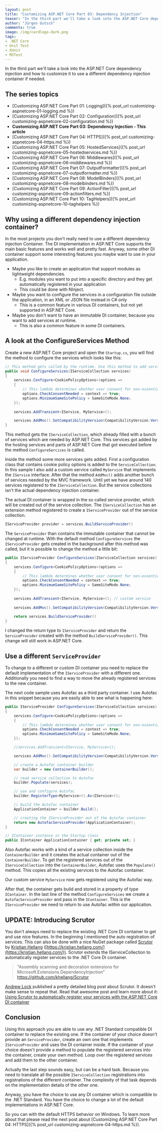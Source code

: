 ```yaml
---
layout: post
title: "Customizing ASP.​NET Core Part 03: Dependency Injection"
teaser: "In the third part we'll take a look into the ASP.NET Core dependency injection and how to customize it to use a different dependency injection container if needed."
author: "Jürgen Gutsch"
comments: true
image: /img/cardlogo-dark.png
tags: 
- .NET Core
- Unit Test
- XUnit
- MSTest
---
```


In the third part we'll take a look into the ASP.NET Core dependency injection and how to customize it to use a different dependency injection container if needed.

## The series topics

- [Customizing ASP.NET Core Part 01: Logging]({% post_url customizing-aspnetcore-01-logging.md %})
- [Customizing ASP.NET Core Part 02: Configuration]({% post_url customizing-aspnetcore-02-configuration.md %})
- **Customizing ASP.NET Core Part 03: Dependency Injection - This article**
- [Customizing ASP.NET Core Part 04: HTTPS]({% post_url customizing-aspnetcore-04-https.md %})
- [Customizing ASP.NET Core Part 05: HostedServices]({% post_url customizing-aspnetcore-05-hostedservices.md %})
- [Customizing ASP.NET Core Part 06: Middlewares]({% post_url customizing-aspnetcore-06-middlewares.md %})
- [Customizing ASP.NET Core Part 07: OutputFormatter]({% post_url customizing-aspnetcore-07-outputformatter.md %})
- [Customizing ASP.NET Core Part 08: ModelBinders]({% post_url customizing-aspnetcore-08-modelbinders.md %})
- [Customizing ASP.NET Core Part 09: ActionFilter]({% post_url customizing-aspnetcore-09-actionfilters.md %})
- [Customizing ASP.NET Core Part 10: TagHelpers]({% post_url customizing-aspnetcore-10-taghelpers %})

## Why using a different dependency injection container?

In the most projects you don't really need to use a different dependency injection Container. The DI implementation in ASP.NET Core supports the main basic features and works well and pretty fast. Anyway, some other DI container support some interesting features you maybe want to use in your application.

* Maybe you like to create an application that support modules as lightweight dependencies.
  * E.g. modules you want to put into a specific directory and they get automatically registered in your application
  * This could be done with NInject.
* Maybe you want to configure the services in a configuration file outside the application, in an XML or JSON file instead in C# only
  * This is a common feature in various DI containers, but not yet supported in ASP.NET Core.
* Maybe you don't want to have an immutable DI container, because you want to add services at runtime.
  * This is also a common feature in some DI containers.

## A look at the ConfigureServices Method

Create a new ASP.NET Core project and open the `Startup.cs`, you will find the method to configure the services which looks like this:

~~~ csharp
// This method gets called by the runtime. Use this method to add services to the container.
public void ConfigureServices(IServiceCollection services)
{
	services.Configure<CookiePolicyOptions>(options =>
	{
		// This lambda determines whether user consent for non-essential cookies is needed for a given request.
		options.CheckConsentNeeded = context => true;
		options.MinimumSameSitePolicy = SameSiteMode.None;
	});
    
    services.AddTransient<IService, MyService>();

	services.AddMvc().SetCompatibilityVersion(CompatibilityVersion.Version_2_1);
}
~~~

This method gets the `IServiceCollection`, which already filled with a bunch of services which are needed by ASP.NET Core. This services got added by the hosting services and parts of ASP.NET Core that got executed before the method `ConfigureSercices` is called.

Inside the method some more services gets added. First a configuration class that contains cookie policy options is added to the `ServiceCollection`. In this sample I also add a custom service called `MyService` that implements the `IService` interface. After that the method `AddMvc()` adds another bunch of services needed by the MVC framework. Until yet we have around 140 services registered to the `IServiceCollection`. But the service collections isn't the actual dependency injection container. 

The actual DI container is wrapped in the so called service provider, which will be created out of the service collection. The `IServiceCollection` has an extension method registered to create a `IServiceProvider` out of the service collection.

~~~ csharp
IServiceProvider provider = services.BuildServiceProvider()
~~~

The `ServiceProvider` than contains the immutable container that cannot be changed at runtime. With the default method `ConfigureServices` the `IServiceProvider` gets created in the background after this method was called, but it is possible to change the method a little bit:

~~~ csharp
public IServiceProvider ConfigureServices(IServiceCollection services)
{
    services.Configure<CookiePolicyOptions>(options =>
    {
        // This lambda determines whether user consent for non-essential cookies is needed for a given request.
        options.CheckConsentNeeded = context => true;
        options.MinimumSameSitePolicy = SameSiteMode.None;
    });
    
    services.AddTransient<IService, MyService>(); // custom service
    
    services.AddMvc().SetCompatibilityVersion(CompatibilityVersion.Version_2_1);
    
    return services.BuildServiceProvider()
}
~~~

I changed the return type to `IServiceProvider` and return the `ServiceProvider` created with the method `BuildServiceProvider()`. This change will still work in ASP.NET Core. 

## Use a different `ServiceProvider`

To change to a different or custom DI container you need to replace the default implementation of the `IServiceProvider` with a different one. Additionally you need to find a way to move the already registered services to the new container.

The next code sample uses Autofac as a third party container. I use Autofac in this snippet because you are easily able to see what is happening here:

~~~ csharp
public IServiceProvider ConfigureServices(IServiceCollection services)
{
    services.Configure<CookiePolicyOptions>(options =>
    {
        // This lambda determines whether user consent for non-essential cookies is needed for a given request.
        options.CheckConsentNeeded = context => true;
        options.MinimumSameSitePolicy = SameSiteMode.None;
    });

    //services.AddTransient<IService, MyService>();

    services.AddMvc().SetCompatibilityVersion(CompatibilityVersion.Version_2_1);

    // create a Autofac container builder
    var builder = new ContainerBuilder();

    // read service collection to Autofac
    builder.Populate(services);

    // use and configure Autofac
    builder.RegisterType<MyService>().As<IService>();

    // build the Autofac container
    ApplicationContainer = builder.Build();

    // creating the IServiceProvider out of the Autofac container
    return new AutofacServiceProvider(ApplicationContainer);
}

// IContainer instance in the Startup class 
public IContainer ApplicationContainer { get; private set; }
~~~

Also Autofac works with a kind of a service collection inside the `ContainerBuilder` and it creates the actual container out of the `ContainerBuilder`. To get the registered services out of the `IServiceCollection` into the `ContainerBuilder`, Autofac uses the `Populate()` method. This copies all the existing services to the Autofac container.

Our custom service `MyService` now gets registered using the Autofac way.

After that, the container gets build and stored in a property of type `IContainer`. In the last line of the method `ConfigureServices` we create a `AutofacServiceProvider` and pass in the `IContainer`. This is the `IServiceProvider` we need to return to use Autofac within our application.

## UPDATE:  Introducing Scrutor

You don't always need to replace the existing .NET Core DI container to get and use nice features. In the beginning I mentioned the auto registration of services. This can also be done with a nice NuGet package called [Scrutor](https://www.nuget.org/packages/Scrutor/) by [Kristian Hellang](https://twitter.com/khellang) ([https://kristian.hellang.com/](https://kristian.hellang.com/)). Scrutor extends the IServiceCollection to automatically register services to the .NET Core DI container.

> "Assembly scanning and decoration extensions for Microsoft.Extensions.DependencyInjection"
> https://github.com/khellang/Scrutor

[Andrew Lock](https://andrewlock.net) published a pretty detailed blog post about Scrutor. It doesn't make sense to repeat that. Read that awesome post and learn more about it: [Using Scrutor to automatically register your services with the ASP.NET Core DI container](https://andrewlock.net/using-scrutor-to-automatically-register-your-services-with-the-asp-net-core-di-container/)

## Conclusion

Using this approach you are able to use any .NET Standard compatible DI container to replace the existing one. If the container of your choice doesn't provide an `ServiceProvider`, create an own one that implements `IServiceProvider` and uses the DI container inside. If the container of your choice doesn't provide a method to populate the registered services into the container, create your own method. Loop over the registered services and add them to the other container.

Actually the last step sounds easy, but can be a hard task. Because you need to translate all the possible `IServiceCollection` registrations into registrations of the different container. The complexity of that task depends on the implementation details of the other one.

Anyway, you have the choice to use any DI container which is compatible to the .NET Standard. You have the choice to change a lot of the default implementations in ASP.NET Core. 

So you can with the default HTTPS behavior on Windows. To learn more about that please read the next post about [Customizing ASP.NET Core Part 04: HTTPS]({% post_url customizing-aspnetcore-04-https.md %}).

